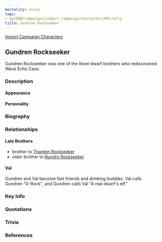 ```yaml
---
mortality: alive
tags:
- my/DND/campaigns/import_campaign/characters/NPC/ally
title: Gundren Rockseeker
---
```


[Import Campaign Characters](/dnd/characters/)

## Gundren Rockseeker

Gundren Rockseeker was one of the three dwarf brothers who rediscovered Wave Echo Cave.

### Description

#### Appearance

#### Personality

### Biography

### Relationships

#### Late Brothers

- brother to [Tharden Rockseeker](/dnd/characters/npcs/tharden-rockseeker/)
- older brother to [Nundro Rockseeker](/dnd/characters/npcs/nundro-rockseeker/)

#### Val

Gundren and Val become fast friends and drinking buddies. Val calls Gundren "G-Rock", and Gundren calls Val "A real dwarf's elf."

### Key Info

### Quotations

### Trivia

### References
